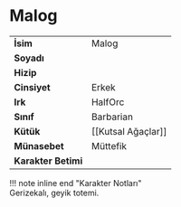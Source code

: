 # Malog   
|  |  |  
|---|---|  
| **İsim** | Malog |  
| **Soyadı** |  |  
| **Hizip** |  |  
| **Cinsiyet** | Erkek |  
| **Irk** | HalfOrc |  
| **Sınıf** | Barbarian |  
| **Kütük** | [[Kutsal Ağaçlar]] |  
| **Münasebet** | Müttefik |  
| **Karakter Betimi** |  |  
  
  
!!! note inline end "Karakter Notları"  
	Gerizekalı, geyik totemi.  